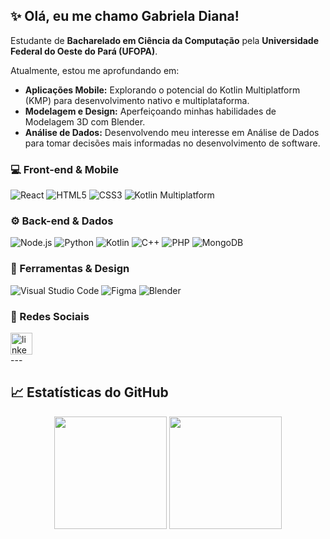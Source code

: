 ## ✨ Olá, eu me chamo Gabriela Diana!

Estudante de **Bacharelado em Ciência da Computação** pela **Universidade Federal do Oeste do Pará (UFOPA)**.

Atualmente, estou me aprofundando em:
* **Aplicações Mobile:** Explorando o potencial do Kotlin Multiplatform (KMP) para desenvolvimento nativo e multiplataforma.
* **Modelagem e Design:** Aperfeiçoando minhas habilidades de Modelagem 3D com Blender.
* **Análise de Dados:** Desenvolvendo meu interesse em Análise de Dados para tomar decisões mais informadas no desenvolvimento de software.

### 💻 Front-end & Mobile
![React](https://img.shields.io/badge/React-20232A?style=for-the-badge&logo=react&logoColor=61DAFB) ![HTML5](https://img.shields.io/badge/HTML5-E34F26?style=for-the-badge&logo=html5&logoColor=white) ![CSS3](https://img.shields.io/badge/CSS3-1572B6?style=for-the-badge&logo=css3&logoColor=white) ![Kotlin Multiplatform](https://img.shields.io/badge/Kotlin_Multiplatform-0095D5?style=for-the-badge&logo=kotlin&logoColor=white)

### ⚙️ Back-end & Dados
![Node.js](https://img.shields.io/badge/Node.js-339933?style=for-the-badge&logo=node.js&logoColor=white) ![Python](https://img.shields.io/badge/Python-3776AB?style=for-the-badge&logo=python&logoColor=white) ![Kotlin](https://img.shields.io/badge/Kotlin-0095D5?style=for-the-badge&logo=kotlin&logoColor=white) ![C++](https://img.shields.io/badge/C++-00599C?style=for-the-badge&logo=cplusplus&logoColor=white) ![PHP](https://img.shields.io/badge/PHP-777BB4?style=for-the-badge&logo=php&logoColor=white) ![MongoDB](https://img.shields.io/badge/MongoDB-47A248?style=for-the-badge&logo=mongodb&logoColor=white)

### 🧰 Ferramentas & Design
![Visual Studio Code](https://img.shields.io/badge/VS_Code-007ACC?style=for-the-badge&logo=visual-studio-code&logoColor=white) ![Figma](https://img.shields.io/badge/Figma-F24E1E?style=for-the-badge&logo=figma&logoColor=white) ![Blender](https://img.shields.io/badge/Blender-F5792A?style=for-the-badge&logo=blender&logoColor=white)

### 📨 Redes Sociais
<div align="left">
  <a href="https://www.linkedin.com/in/gabriela-diana-sena-sousa/" target="_blank">
    <img src="https://img.shields.io/static/v1?message=LinkedIn&logo=linkedin&label=&color=0077B5&logoColor=white&labelColor=&style=for-the-badge" height="35" alt="linkedin logo"  />
  </a>
</div>
---

## 📈 Estatísticas do GitHub

<div align="center">
  <img height="180em" src="https://github-readme-stats.vercel.app/api?username=SEU_USUARIO&show_icons=true&theme=buefy&include_all_commits=true&count_private=true"/>
  <img height="180em" src="https://github-readme-stats.vercel.app/api/top-langs/?username=SEU_USUARIO&layout=compact&langs_count=7&theme=buefy"/>
</div>

